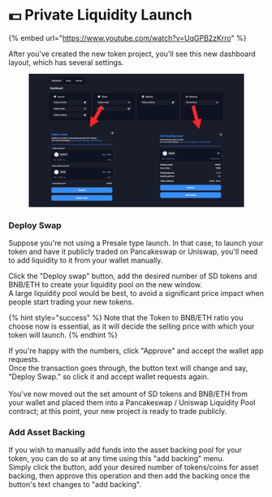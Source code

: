 # 💵 Private Liquidity Launch

{% embed url="https://www.youtube.com/watch?v=UqGPB2zKrro" %}

After you've created the new token project, you'll see this new dashboard layout, which has several settings.

<figure><img src="../../.gitbook/assets/deploy swap and add backing.jpg" alt=""><figcaption></figcaption></figure>

### **Deploy Swap**

Suppose you're not using a Presale type launch. In that case, to launch your token and have it publicly traded on Pancakeswap or Uniswap, you'll need to add liquidity to it from your wallet manually.

Click the "Deploy swap" button, add the desired number of SD tokens and BNB/ETH to create your liquidity pool on the new window. \
A large liquidity pool would be best, to avoid a significant price impact when people start trading your new tokens.

{% hint style="success" %}
Note that the Token to BNB/ETH ratio you choose now is essential, as it will decide the selling price with which your token will launch.
{% endhint %}

If you're happy with the numbers, click "Approve" and accept the wallet app requests.\
Once the transaction goes through, the button text will change and say, "Deploy Swap." so click it and accept wallet requests again.\
\
You've now moved out the set amount of SD tokens and BNB/ETH from your wallet and placed them into a Pancakeswap / Uniswap Liquidity Pool contract; at this point, your new project is ready to trade publicly.

### Add Asset Backing

If you wish to manually add funds into the asset backing pool for your token, you can do so at any time using this "add backing" menu.\
Simply click the button, add your desired number of tokens/coins for asset backing, then approve this operation and then add the backing once the button's text changes to "add backing".
